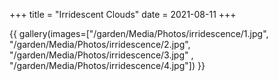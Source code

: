 +++
title = "Irridescent Clouds"
date = 2021-08-11
+++


<!-- more -->

{{ gallery(images=["/garden/Media/Photos/irridescence/1.jpg", "/garden/Media/Photos/irridescence/2.jpg", "/garden/Media/Photos/irridescence/3.jpg" , "/garden/Media/Photos/irridescence/4.jpg"]) }}
